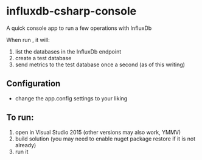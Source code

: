 # influxdb-csharp-console
A quick console app to run a few operations with InfluxDb

When run , it will:

1. list the databases in the InfluxDb endpoint
2. create a test database
3. send metrics to the test database once a second (as of this writing)

## Configuration
- change the app.config settings to your liking

## To run:

1. open in Visual Studio 2015 (other versions may also work, YMMV)
2. build solution (you may need to enable nuget package restore if it is not already)
3. run it
